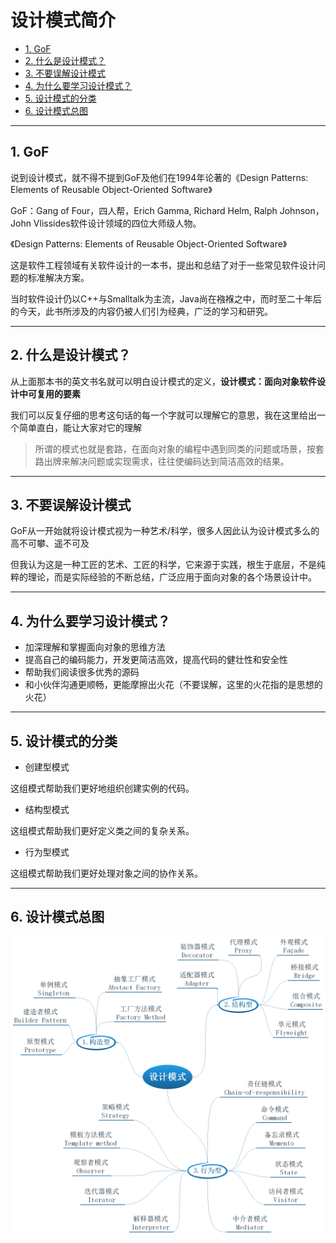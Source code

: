 # 设计模式简介

<!-- TOC -->

- [1. GoF](#1-gof)
- [2. 什么是设计模式？](#2-什么是设计模式)
- [3. 不要误解设计模式](#3-不要误解设计模式)
- [4. 为什么要学习设计模式？](#4-为什么要学习设计模式)
- [5. 设计模式的分类](#5-设计模式的分类)
- [6. 设计模式总图](#6-设计模式总图)

<!-- /TOC -->

---


## 1. GoF

说到设计模式，就不得不提到GoF及他们在1994年论著的《Design Patterns: Elements of Reusable Object-Oriented Software》

GoF：Gang of Four，四人帮，Erich Gamma, Richard Helm, Ralph Johnson，John Vlissides软件设计领域的四位大师级人物。

《Design Patterns: Elements of Reusable Object-Oriented Software》

这是软件工程领域有关软件设计的一本书，提出和总结了对于一些常见软件设计问题的标准解决方案。

当时软件设计仍以C++与Smalltalk为主流，Java尚在襁褓之中，而时至二十年后的今天，此书所涉及的内容仍被人们引为经典，广泛的学习和研究。

---

## 2. 什么是设计模式？

从上面那本书的英文书名就可以明白设计模式的定义，**设计模式：面向对象软件设计中可复用的要素**

我们可以反复仔细的思考这句话的每一个字就可以理解它的意思，我在这里给出一个简单直白，能让大家对它的理解

> 所谓的模式也就是套路，在面向对象的编程中遇到同类的问题或场景，按套路出牌来解决问题或实现需求，往往使编码达到简洁高效的结果。

---

## 3. 不要误解设计模式

GoF从一开始就将设计模式视为一种艺术/科学，很多人因此认为设计模式多么的高不可攀、遥不可及

但我认为这是一种工匠的艺术、工匠的科学，它来源于实践，根生于底层，不是纯粹的理论，而是实际经验的不断总结，广泛应用于面向对象的各个场景设计中。

---

## 4. 为什么要学习设计模式？

- 加深理解和掌握面向对象的思维方法
- 提高自己的编码能力，开发更简洁高效，提高代码的健壮性和安全性
- 帮助我们阅读很多优秀的源码
- 和小伙伴沟通更顺畅，更能摩擦出火花（不要误解，这里的火花指的是思想的火花）

---

## 5. 设计模式的分类

- 创建型模式

这组模式帮助我们更好地组织创建实例的代码。

- 结构型模式

这组模式帮助我们更好定义类之间的复杂关系。

- 行为型模式

这组模式帮助我们更好处理对象之间的协作关系。

---

## 6. 设计模式总图

![设计模式总图](设计模式总图.png)